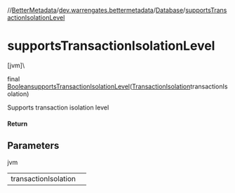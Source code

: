 //[BetterMetadata](../../../index.md)/[dev.warrengates.bettermetadata](../index.md)/[Database](index.md)/[supportsTransactionIsolationLevel](supports-transaction-isolation-level.md)

# supportsTransactionIsolationLevel

[jvm]\

final [Boolean](https://docs.oracle.com/javase/8/docs/api/java/lang/Boolean.html)[supportsTransactionIsolationLevel](supports-transaction-isolation-level.md)([TransactionIsolation](../-transaction-isolation/index.md)transactionIsolation)

Supports transaction isolation level

#### Return

## Parameters

jvm

| | |
|---|---|
| transactionIsolation |  |
